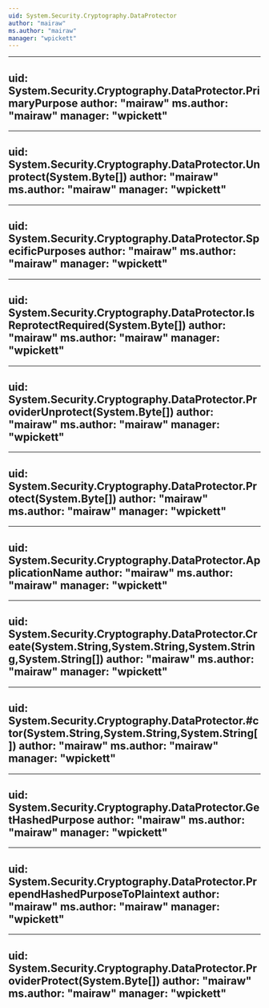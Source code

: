 ```yaml
---
uid: System.Security.Cryptography.DataProtector
author: "mairaw"
ms.author: "mairaw"
manager: "wpickett"
---
```


---
uid: System.Security.Cryptography.DataProtector.PrimaryPurpose
author: "mairaw"
ms.author: "mairaw"
manager: "wpickett"
---

---
uid: System.Security.Cryptography.DataProtector.Unprotect(System.Byte[])
author: "mairaw"
ms.author: "mairaw"
manager: "wpickett"
---

---
uid: System.Security.Cryptography.DataProtector.SpecificPurposes
author: "mairaw"
ms.author: "mairaw"
manager: "wpickett"
---

---
uid: System.Security.Cryptography.DataProtector.IsReprotectRequired(System.Byte[])
author: "mairaw"
ms.author: "mairaw"
manager: "wpickett"
---

---
uid: System.Security.Cryptography.DataProtector.ProviderUnprotect(System.Byte[])
author: "mairaw"
ms.author: "mairaw"
manager: "wpickett"
---

---
uid: System.Security.Cryptography.DataProtector.Protect(System.Byte[])
author: "mairaw"
ms.author: "mairaw"
manager: "wpickett"
---

---
uid: System.Security.Cryptography.DataProtector.ApplicationName
author: "mairaw"
ms.author: "mairaw"
manager: "wpickett"
---

---
uid: System.Security.Cryptography.DataProtector.Create(System.String,System.String,System.String,System.String[])
author: "mairaw"
ms.author: "mairaw"
manager: "wpickett"
---

---
uid: System.Security.Cryptography.DataProtector.#ctor(System.String,System.String,System.String[])
author: "mairaw"
ms.author: "mairaw"
manager: "wpickett"
---

---
uid: System.Security.Cryptography.DataProtector.GetHashedPurpose
author: "mairaw"
ms.author: "mairaw"
manager: "wpickett"
---

---
uid: System.Security.Cryptography.DataProtector.PrependHashedPurposeToPlaintext
author: "mairaw"
ms.author: "mairaw"
manager: "wpickett"
---

---
uid: System.Security.Cryptography.DataProtector.ProviderProtect(System.Byte[])
author: "mairaw"
ms.author: "mairaw"
manager: "wpickett"
---
